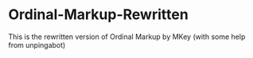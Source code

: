 # Ordinal-Markup-Rewritten
This is the rewritten version of Ordinal Markup by MKey (with some help from unpingabot)
